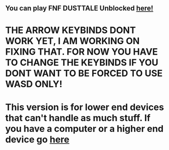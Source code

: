 ## You can play FNF DUSTTALE Unblocked [here!](https://superteamxp.github.io/FNF-DUSTTALE-Low-End-Device/)
# THE ARROW KEYBINDS DONT WORK YET, I AM WORKING ON FIXING THAT. FOR NOW YOU HAVE TO CHANGE THE KEYBINDS IF YOU DONT WANT TO BE FORCED TO USE WASD ONLY!
# This version is for lower end devices that can't handle as much stuff. If you have a computer or a higher end device go [here](https://github.com/SuperTeamXP/FNF-DUSTTALE-High-End-Device)
